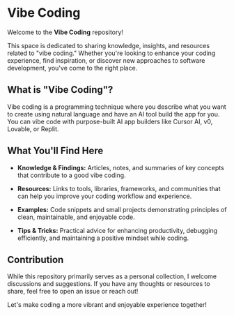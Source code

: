 # Vibe Coding

Welcome to the **Vibe Coding** repository!

This space is dedicated to sharing knowledge, insights, and resources related to "vibe coding." Whether you're looking to enhance your coding experience, find inspiration, or discover new approaches to software development, you've come to the right place.

## What is "Vibe Coding"?

Vibe coding is a programming technique where you describe what you want to create using natural language and have an AI tool build the app for you. You can vibe code with purpose-built AI app builders like Cursor AI, v0, Lovable, or Replit.

## What You'll Find Here

* **Knowledge & Findings:** Articles, notes, and summaries of key concepts that contribute to a good vibe coding.

* **Resources:** Links to tools, libraries, frameworks, and communities that can help you improve your coding workflow and experience.

* **Examples:** Code snippets and small projects demonstrating principles of clean, maintainable, and enjoyable code.

* **Tips & Tricks:** Practical advice for enhancing productivity, debugging efficiently, and maintaining a positive mindset while coding.

## Contribution

While this repository primarily serves as a personal collection, I welcome discussions and suggestions. If you have any thoughts or resources to share, feel free to open an issue or reach out!

Let's make coding a more vibrant and enjoyable experience together!
